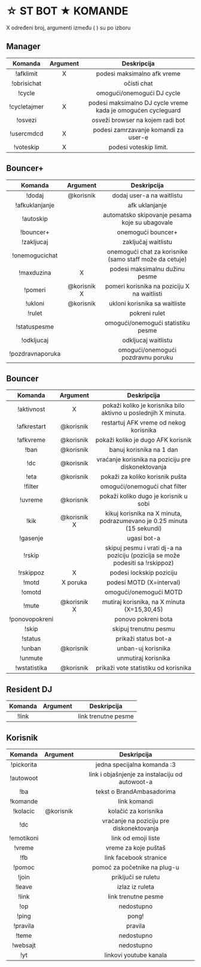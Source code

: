 ☆ ST BOT ★ KOMANDE
====================

X određeni broj,
argumenti između ( ) su po izboru


Manager
-------

|Komanda | Argument |  Deskripcija |
|:------:|:---------:|:--------------------------------------:|
|!afklimit | X | podesi maksimalno afk vreme |
|!obrisichat | |očisti chat |
|!cycle | | omogući/onemogući DJ cycle |
|!cycletajmer | X | podesi maksimalno DJ cycle vreme kada je omogućen cycleguard |
|!osvezi | |  osveži browser na kojem radi bot |
|!usercmdcd | X | podesi zamrzavanje komandi za user-e |
|!voteskip | X | podesi voteskip limit. |

Bouncer+
--------

|Komanda | Argument |  Deskripcija |
|:------:|:---------:|:--------------------------------------:|
|!dodaj | @korisnik | dodaj user-a na waitlistu |
|!afkuklanjanje | | afk uklanjanje |
|!autoskip | | automatsko skipovanje pesama koje su ubagovale |
|!bouncer+ | | onemogući bouncer+ |
|!zakljucaj | | zaključaj waitlistu |
|!onemogucichat | | onemogući chat za korisnike (samo staff može da cetuje) |
|!maxduzina | X | podesi maksimalnu dužinu pesme |
|!pomeri | @korisnik X | pomeri korisnika na poziciju X na waitlisti |
|!ukloni | @korisnik | ukloni korisnika sa waitliste |
|!rulet | | pokreni rulet |
|!statuspesme | | omogući/onemogući statistiku pesme |
|!odkljucaj | | odkljucaj waitlistu |
|!pozdravnaporuka | | omogući/onemogući pozdravnu poruku |

Bouncer
-------

|Komanda | Argument|  Deskripcija |
|:------:|:---------:|:--------------------------------------:|
|!aktivnost | X | pokaži koliko je korisnika bilo aktivno u poslednjih X minuta. |
|!afkrestart | @korisnik | restartuj AFK vreme od nekog korisnika |
|!afkvreme| @korisnik | pokaži koliko je dugo AFK korisnik |
|!ban | @korisnik | banuj korisnika na 1 dan |
|!dc | @korisnik | vraćanje korisnika na poziciju pre diskonektovanja |
|!eta | @korisnik | pokaži za koliko korisnik pušta |
|!filter | | omogući/onemogući chat filter |
|!uvreme | @korisnik | pokaži koliko dugo je korisnik u sobi |
|!kik | @korisnik X | kikuj korisnika na X minuta, podrazumevano je  0.25 minuta (15 sekundi) |
|!gasenje | | ugasi bot-a |
|!rskip |  | skipuj pesmu i vrati dj-a na poziciju (pozicija se može podesiti sa !rskippoz) |
|!rskippoz | X | podesi lockskip poziciju |
|!motd | X poruka | podesi MOTD (X=interval) |
|!omotd | | omogući/onemogući MOTD |
|!mute | @korisnik X | mutiraj korisnika, na X minuta (X=15,30,45) |
|!ponovopokreni | | ponovo pokreni bota |
|!skip | | skipuj trenutnu pesmu |
|!status | | prikaži status bot-a |
|!unban | @korisnik | unban-uj korisnika |
|!unmute | | unmutiraj korisnika |
|!wstatistika | @korisnik | prikaži vote statistiku od korisnika |

Resident DJ
-----------

|Komanda | Argument |  Deskripcija |
|:------:|:---------:|:--------------------------------------:|
|!link | | link trenutne pesme



Korisnik
----

|Komanda | Argument |  Deskripcija |
|:------:|:---------:|:--------------------------------------:|
|!pickorita | | jedna specijalna komanda :3 |
|!autowoot | | link i objašnjenje za instalaciju od autowoot-a |
|!ba | | tekst o BrandAmbasadorima |
|!komande | | link komandi |
|!kolacic | @korisnik | kolačić za korisnika |
|!dc| | vraćanje na poziciju pre diskonektovanja  |
|!emotikoni | | link od emoji liste |
|!vreme | | vreme za koje puštaš |
|!fb | | link facebook stranice |
|!pomoc | | pomoć za početnike na plug-u |
|!join | | priključi se ruletu |
|!leave | | izlaz iz ruleta |
|!link | | link trenutne pesme |
|!op | | nedostupno |
|!ping | | pong! |
|!pravila | | pravila |
|!teme | | nedostupno |
|!websajt | | nedostupno |
|!yt | | linkovi youtube kanala |
